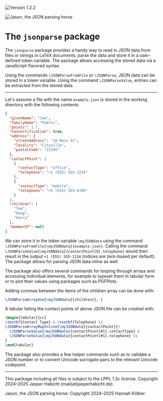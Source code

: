![Version 1.2.2](https://img.shields.io/badge/version-1.2.2-blue)

![Jason, the JSON parsing horse](https://github.com/jasperhabicht/jsonparse/assets/6378801/ddfddc70-bf5f-4121-ba45-4b9128875d85)

# The `jsonparse` package

The `jsonparse` package provides a handy way to read in JSON data from files 
or strings in LaTeX documents, parse the data and store it in a user-defined 
token variable. The package allows accessing the stored data via a 
JavaScript-flavored syntax.

Using the commands `\JSONParseFromFile` or `\JSONParse`, JSON data can be 
stored in a token variable. Using the command `\JSONParseValue`, entries can 
be extracted from the stored data.

---

Let's assume a file with the name `example.json` is stored in the working 
directory with the following contents:

```json
{
  "givenName": "Joe",
  "familyName": "Public",
  "points": 1.7,
  "hasCertification": true,
  "address": {
    "streetAddress": "10 Main St",
    "locality": "Cityville",
    "postalCode": "12345"
  },
  "contactPoint": [
    {
      "contactType": "office",
      "telephone": "+1 (555) 555-1234"
    },
    {
      "contactType": "mobile",
      "telephone": "+1 (555) 555-6789"
    }
  ],
  "children": [
    "Tom",
    "Doug",
    "Harry"
  ],
  "memberOf": null
}
```

We can store it in the token variable `\myJSONdata` using the command 
`\JSONParseFromFile{\myJSONdata}{example.json}`. Calling the command 
`\JSONParseValue{\myJSONdata}{contactPoint[0].telephone}` would then result in 
the output `+1 (555) 555-1234` (indices are zero-based per default). The 
package allows for parsing JSON data inline as well.

The package also offers several commands for looping through arrays and 
accessing individual elements, for example to typeset them in tabular form or 
to plot their values using packages such as PGFPlots.

Adding commas between the items of the children array can be done with:
```tex
\JSONParseArrayUse{\myJSONdata}{children}{, }
```

A tabular listing the contact points of above JSON file can be created with:
```tex
\begin{tabular}{cc}
\textbf{Contact Type} & \textbf{Telephone} \\
\JSONParseArrayMapInline{\myJSONdata}{contactPoint}{%
  \JSONParseValue{\myJSONdata}{contactPoint[#1].contactType} & 
  \JSONParseValue{\myJSONdata}{contactPoint[#1].telephone} \\
}
\end{tabular}
```

The package also provides a few helper commands such as to validate a JSON 
number or to convert Unicode surrogate pairs to the relevant Unicode codepoint.

---

This package including all files is subject to the LPPL 1.3c license. 
Copyright 2024&ndash;2025 Jasper Habicht (mail(at)jasperhabicht.de).

Jason, the JSON parsing horse: Copyright 2024&ndash;2025 Hannah Klöber.

